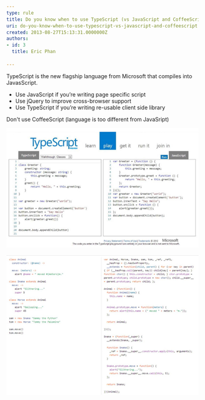 ```yaml
---
type: rule
title: Do you know when to use TypeScript (vs JavaScript and CoffeeScript)?
uri: do-you-know-when-to-use-typescript-vs-javascript-and-coffeescript
created: 2013-08-27T15:13:31.0000000Z
authors:
- id: 3
  title: Eric Phan

---
```


​TypeScript is the new flagship language from Microsoft that compiles into JavasScript.

- Use JavaScript if you’re writing page specific script
- Use jQuery to improve cross-browser support
- Use TypeScript if you’re writing re-usable client side library


Don't use CoffeeScript (language is too different from JavaSript)
 
![ Good - TypeScript is very similar to JavaScript so it’s easy to learn, and also helps developers learn proper JavaScript coding practices​    ](typescript-good.jpg)

![ Bad – CoffeeScript syntax is very different from JavaScript so it takes longer to learn ​](typescript-bad.jpg)
